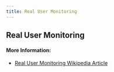 ```yaml
---
title: Real User Monitoring
---
```

## Real User Monitoring

#### More Information:
- <a href='https://en.wikipedia.org/wiki/Real_user_monitoring' target='_blank' rel='nofollow'>Real User Monitoring Wikipedia Article</a>
